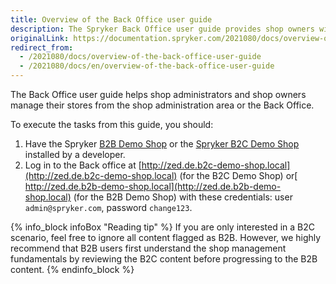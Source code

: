 ```yaml
---
title: Overview of the Back Office user guide
description: The Spryker Back Office user guide provides shop owners with procedures on how to manage the online store in the Back Office using Spryker Commerce OS.
originalLink: https://documentation.spryker.com/2021080/docs/overview-of-the-back-office-user-guide
redirect_from:
  - /2021080/docs/overview-of-the-back-office-user-guide
  - /2021080/docs/en/overview-of-the-back-office-user-guide
---
```


The Back Office user guide helps shop administrators and shop owners manage their stores from the shop administration area or the Back Office.

To execute the tasks from this guide, you should:

1. Have the Spryker [B2B Demo Shop](https://documentation.spryker.com/docs/installation-guide-b2b) or the [Spryker B2C Demo Shop](https://documentation.spryker.com/docs/b2c-demo-shop-installation-mac-os-or-linux-with-devvm) installed by a developer.
2. Log in to the Back office at [http://zed.de.b2c-demo-shop.local](http://zed.de.b2c-demo-shop.local) (for the B2C Demo Shop) or[ http://zed.de.b2b-demo-shop.local](http://zed.de.b2b-demo-shop.local) (for the B2B Demo Shop)  with these credentials: user `admin@spryker.com`, password `change123`.

{% info_block infoBox "Reading tip" %}
If you are only interested in a B2C scenario, feel free to ignore all content flagged as B2B. However, we highly recommend that B2B users first understand the shop management fundamentals by reviewing the B2C content before progressing to the B2B content.
{% endinfo_block %}


